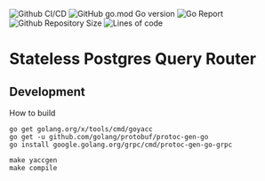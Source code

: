 ![Github CI/CD](https://img.shields.io/github/workflow/status/pg-sharding/spqr/Go?logo=github)
![GitHub go.mod Go version](https://img.shields.io/github/go-mod/go-version/pg-sharding/spqr)
![Go Report](https://goreportcard.com/badge/github.com/pg-sharding/spqr)
![Github Repository Size](https://img.shields.io/github/repo-size/pg-sharding/spqr)
![Lines of code](https://img.shields.io/tokei/lines/github/pg-sharding/spqr)

# Stateless Postgres Query Router

## Development

How to build

```
go get golang.org/x/tools/cmd/goyacc
go get -u github.com/golang/protobuf/protoc-gen-go
go install google.golang.org/grpc/cmd/protoc-gen-go-grpc

make yaccgen
make compile
```
